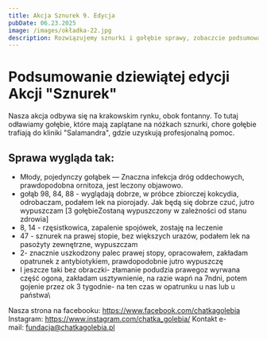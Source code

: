 ```yaml
---
title: Akcja Sznurek 9. Edycja
pubDate: 06.23.2025
image: /images/okładka-22.jpg
description: Rozwiązujemy sznurki i gołębie sprawy, zobaczcie podsumowanie naszej akcji.
---
```

# Podsumowanie dziewiątej edycji Akcji "Sznurek"

Nasza akcja odbywa się na krakowskim rynku, obok fontanny. To tutaj odławiamy gołębie, które mają zaplątane na nóżkach sznurki, chore gołębie trafiają do kliniki "Salamandra", gdzie uzyskują profesjonalną pomoc.

## Sprawa wygląda tak:

* Młody, pojedynczy gołąbek — Znaczna infekcja dróg oddechowych, prawdopodobna ornitoza, jest leczony objawowo.
* gołąb 98, 84, 88 - wyglądają dobrze, w próbce zbiorczej kokcydia, odrobaczam, podałem lek na piorojady. Jak będą się dobrze czuć, jutro wypuszczam \[3 gołębieZostaną wypuszczony w zależności od stanu zdrowia]
* 8, 14 - rzęsistkowica, zapalenie spojówek, zostaję na leczenie
* 47 - sznurek na prawej stopie, bez większych urazów, podałem lek na pasożyty zewnętrzne, wypuszczam
* 2- znacznie uszkodzony palec prawej stopy, opracowałem, zakładam opatrunek z antybiotykiem, prawdopodobnie jutro wypuszczę 
* I jeszcze taki bez obraczki- złamanie podudzia prawegoz wyrwana część ogona, zakładam usztywnienie, na razie wapń na 7ndni, potem gojenie przez ok 3 tygodnie- na ten czas w opatrunku u nas lub u państwa\

Nasza strona na facebooku: <https://www.facebook.com/chatkagolebia>
Instagram: <https://www.instagram.com/chatka_golebia/>
Kontakt e-mail: [fundacja@chatkagolebia.pl](mailto:fundacja@chatkagolebia.pl)
